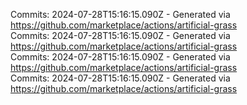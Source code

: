 Commits: 2024-07-28T15:16:15.090Z - Generated via https://github.com/marketplace/actions/artificial-grass
<br>
Commits: 2024-07-28T15:16:15.090Z - Generated via https://github.com/marketplace/actions/artificial-grass
<br>
Commits: 2024-07-28T15:16:15.090Z - Generated via https://github.com/marketplace/actions/artificial-grass
<br>
Commits: 2024-07-28T15:16:15.090Z - Generated via https://github.com/marketplace/actions/artificial-grass
<br>
